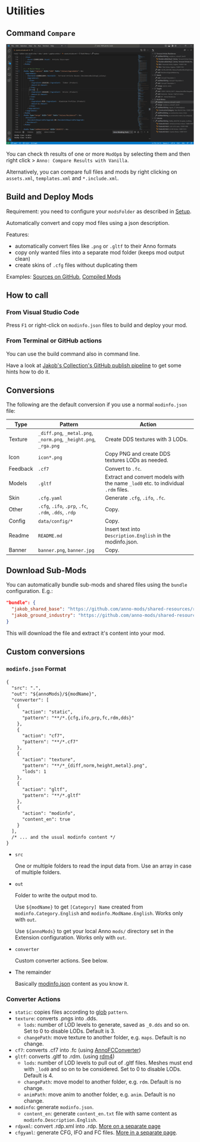 # Utilities

## Command `Compare`

![](./images/xmltest-compare.gif)

You can check th results of one or more `ModOp`s by selecting them and then right click > `Anno: Compare Results with Vanilla`.

Alternatively, you can compare full files and mods by right clicking on `assets.xml`, `templates.xml` and `*.include.xml`.

## Build and Deploy Mods

Requirement: you need to configure your `modsFolder` as described in [Setup](../README.md#setup).

Automatically convert and copy mod files using a json description.

Features:
- automatically convert files like `.png` or `.gltf` to their Anno formats
- copy only wanted files into a separate mod folder (keeps mod output clean)
- create skins of `.cfg` files without duplicating them

Examples: [Sources on GitHub](https://github.com/jakobharder/anno-1800-jakobs-mods/), [Compiled Mods](https://github.com/jakobharder/anno-1800-jakobs-mods/releases)

## How to call

### From Visual Studio Code

Press `F1` or right-click on `modinfo.json` files to build and deploy your mod.

### From Terminal or GitHub actions

You can use the build command also in command line.

Have a look at [Jakob's Collection's GitHub publish pipeline](https://github.com/jakobharder/anno-1800-jakobs-mods/blob/main/.github/workflows/publish.yml) to get some hints how to do it.

## Conversions

The following are the default conversion if you use a normal `modinfo.json` file:

Type | Pattern | Action
---|---|---
Texture | `_diff.png`, `_metal.png`, `_norm.png`, `_height.png`, `_rga.png` | Create DDS textures with 3 LODs.
Icon | `icon*.png` | Copy PNG and create DDS textures LODs as needed.
Feedback | `.cf7` | Convert to `.fc`.
Models | `.gltf` | Extract and convert models with the name `_lod0` etc. to individual `.rdm` files.
Skin | `.cfg.yaml` | Generate `.cfg`, `.ifo`, `.fc`.
Other | `.cfg`, `.ifo`, `.prp`, `.fc`, `.rdm`, `.dds`, `.rdp` | Copy.
Config | `data/config/*` | Copy.
Readme | `README.md` | Insert text into `Description.English` in the modinfo.json.
Banner | `banner.png`, `banner.jpg` | Copy.

## Download Sub-Mods

You can automatically bundle sub-mods and shared files using the `bundle` configuration. E.g.:

```json
"bundle": {
  "jakob_shared_base": "https://github.com/anno-mods/shared-resources/releases/download/v2/Shared-Pools-and-Definitions-1.1.zip",
  "jakob_ground_industry": "https://github.com/anno-mods/shared-resources/releases/download/v2/Shared-Ground-Textures-Industry-1.0.zip"
}
```

This will download the file and extract it's content into your mod.

## Custom conversions

### `modinfo.json` Format

```jsonc
{
  "src": ".",
  "out": "${annoMods}/${modName}",
  "converter": [
    {
      "action": "static",
      "pattern": "**/*.{cfg,ifo,prp,fc,rdm,dds}"
    },
    {
      "action": "cf7",
      "pattern": "**/*.cf7"
    },
    {
      "action": "texture",
      "pattern": "**/*_{diff,norm,height,metal}.png",
      "lods": 1
    },
    {
      "action": "gltf",
      "pattern": "**/*.gltf"
    },
    {
      "action": "modinfo",
      "content_en": true
    }
  ],
  /* ... and the usual modinfo content */
}
```

- `src`

  One or multiple folders to read the input data from.
  Use an array in case of multiple folders.

- `out`

  Folder to write the output mod to.

  Use `${modName}` to get `[Category] Name` created from `modinfo.Category.English` and `modinfo.ModName.English`. Works only with `out`.

  Use `${annoMods}` to get your local Anno `mods/` directory set in the Extension configuration. Works only with `out`.

- `converter`

  Custom converter actions. See below.

- The remainder

  Basically [modinfo.json](https://github.com/anno-mods/Modinfo) content as you know it.

### Converter Actions

- `static`: copies files according to [glob](https://github.com/isaacs/node-glob) `pattern`.
- `texture`: converts .pngs into .dds.
  - `lods`: number of LOD levels to generate, saved as `_0.dds` and so on. Set to 0 to disable LODs. Default is 3.
  - `changePath`: move texture to another folder, e.g. `maps`. Default is no change.
- `cf7`: converts .cf7 into .fc (using [AnnoFCConverter](https://github.com/taubenangriff/AnnoFCConverter/))
- `gltf`: converts .gltf to .rdm. (using [rdm4](https://github.com/lukts30/rdm4))
  - `lods`: number of LOD levels to pull out of .gltf files. Meshes must end with `_lod0` and so on to be considered. Set to 0 to disable LODs. Default is 4.
  - `changePath`: move model to another folder, e.g. `rdm`. Default is no change.
  - `animPath`: move anim to another folder, e.g. `anim`. Default is no change.
- `modinfo`: generate `modinfo.json`.
  - `content_en`: generate `content_en.txt` file with same content as `modinfo.Description.English`.
- `rdpxml`: convert .rdp.xml into .rdp. [More on a separate page](https://github.com/anno-mods/modding-guide/blob/main/guides/particles.md)
- `cfgyaml`: generate CFG, IFO and FC files. [More in a separate page](../README.md#create-variants-from-templates).

